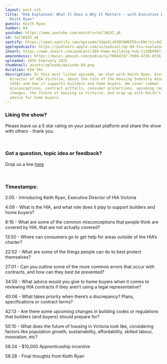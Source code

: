 ```yaml
---
layout: post.njk
title: "HIA Explained: What It Does & Why It Matters – with Executive Director
  Keith Ryan"
guests: Keith Ryan
number: 84
youtube: https://www.youtube.com/watch?v=twllW1UI_aE
id: twllW1UI_aE
spotify: https://open.spotify.com/episode/3dgeSLzKVOFAHDFEkvcEWt?si=4d29d6fa12ff4800
applepodcasts: https://podcasts.apple.com/us/podcast/ep-84-hia-explained-what-it-does-why-it-matters-with/id1681936589?i=1000690666232
iheart: https://www.iheart.com/podcast/269-home-building-hub-112809987/
amazonmusic: https://music.amazon.com/podcasts/7004d7d7-fb06-473b-8f26-8ce9992cac11/episodes/8403ae91-ab01-4204-875e-4678edb836c5/home-building-hub-ep-84-hia-explained-what-it-does-why-it-matters-%E2%80%93-with-executive-director-keith-ryan
uploaded: 10th February 2025
thumbnail: assets/uploads/episode-84.png
duration: 62m 56s
description: In this must listen episode, we chat with Keith Ryan, Executive
  Director of HIA Victoria, about the role of the Housing Industry Association
  (HIA) and how it supports builders and home buyers. We cover common
  misconceptions, contract pitfalls, consumer protections, upcoming regulation
  changes, the future of housing in Victoria, and wrap up with Keith’s key
  advice for home buyers.
---
```

### Liking the show?

Please leave us a 5 star rating on your podcast platform and share the show with others - thank you.

<br>

### Got a question, topic idea or feedback?

Drop us a line <a href="/contact" id="contact-us" target="_blank">here</a>

<br>

### Timestamps:

2:05 - Introducing Keith Ryan, Executive Director of HIA Victoria

4:09 - What is the HIA, and what role does it play to support builders and home buyers?

8:16 - What are some of the common misconceptions that people think are covered by HIA, that are not actually covered?

13:50 - Where can consumers go to get help for areas outside of the HIA’s charter? 

22:02 - What are some of the things people can do to best protect themselves? 

27:01 - Can you outline some of the more common errors that occur with contracts, and how can they best be prevented?

34:50 - What advice would you give to home buyers when it comes to reviewing HIA contracts if they aren’t using a legal representative? 

40:06 - What takes priority when there’s a discrepancy? Plans, specifications or contract terms? 

42:13 - Are there some upcoming changes in building codes or regulations that builders (and buyers) should prepare for?

50:10 - What does the future of housing in Victoria look like, considering factors like population growth, sustainability, affordability, skilled labour, innovation, etc?

56:24 - $10,000 Apprenticeship incentive

58:28 - Final thoughts from Keith Ryan